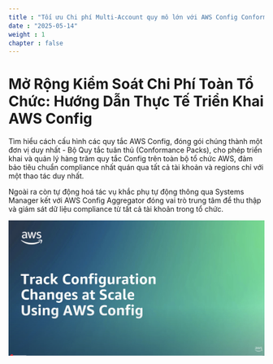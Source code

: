 ```yaml
---
title : "Tối ưu Chi phí Multi-Account quy mô lớn với AWS Config Conformance Packs"
date : "2025-05-14"
weight : 1 
chapter : false
---
```


# Mở Rộng Kiểm Soát Chi Phí Toàn Tổ Chức: Hướng Dẫn Thực Tế Triển Khai AWS Config

Tìm hiểu cách cấu hình các quy tắc AWS Config, đóng gói chúng thành một đơn vị duy nhất - Bộ Quy tắc tuân thủ (Conformance Packs), cho phép triển khai và quản lý hàng trăm quy tắc Config trên toàn bộ tổ chức AWS, đảm bảo tiêu chuẩn compliance nhất quán qua tất cả tài khoản và regions chỉ với một thao tác duy nhất.

Ngoài ra còn tự động hoá tác vụ khắc phụ tự động thông qua Systems Manager kết với AWS Config Aggregator đóng vai trò trung tâm để thu thập và giám sát dữ liệu compliance từ tất cả tài khoản trong tổ chức.

![Intro](/images/1.introduction/001-introduction.png)